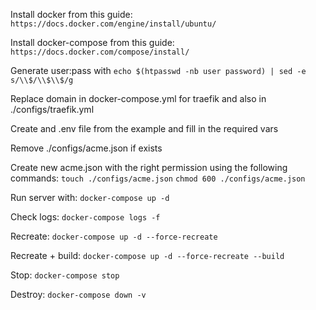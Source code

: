Install docker from this guide:
`https://docs.docker.com/engine/install/ubuntu/`

Install docker-compose from this guide:
`https://docs.docker.com/compose/install/`

Generate user:pass with
`echo $(htpasswd -nb user password) | sed -e s/\\$/\\$\\$/g`

Replace domain in docker-compose.yml for traefik
and also in ./configs/traefik.yml

Create and .env file from the example and fill in the required vars

Remove ./configs/acme.json if exists

Create new acme.json with the right permission using the following commands:
`touch ./configs/acme.json`
`chmod 600 ./configs/acme.json`

Run server with:
`docker-compose up -d`

Check logs:
`docker-compose logs -f`

Recreate:
`docker-compose up -d --force-recreate`

Recreate + build:
`docker-compose up -d --force-recreate --build`

Stop:
`docker-compose stop`

Destroy:
`docker-compose down -v`
